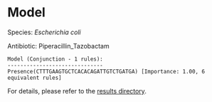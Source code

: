 
# Model

Species: *Escherichia coli*

Antibiotic: Piperacillin_Tazobactam

```
Model (Conjunction - 1 rules):
------------------------------
Presence(CTTTGAAGTGCTCACACAGATTGTCTGATGA) [Importance: 1.00, 6 equivalent rules]

```

For details, please refer to the [results directory](../../../../../results/scm_b/escherichia%20coli/piperacillin_tazobactam/repeat_7/).

